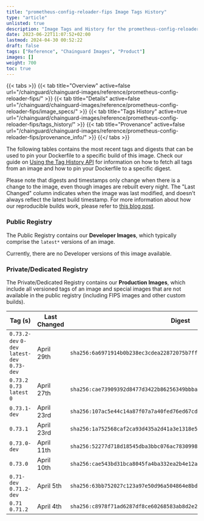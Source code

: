 ```yaml
---
title: "prometheus-config-reloader-fips Image Tags History"
type: "article"
unlisted: true
description: "Image Tags and History for the prometheus-config-reloader-fips Chainguard Image"
date: 2023-06-22T11:07:52+02:00
lastmod: 2024-04-30 00:52:22
draft: false
tags: ["Reference", "Chainguard Images", "Product"]
images: []
weight: 700
toc: true
---
```


{{< tabs >}}
{{< tab title="Overview" active=false url="/chainguard/chainguard-images/reference/prometheus-config-reloader-fips/" >}}
{{< tab title="Details" active=false url="/chainguard/chainguard-images/reference/prometheus-config-reloader-fips/image_specs/" >}}
{{< tab title="Tags History" active=true url="/chainguard/chainguard-images/reference/prometheus-config-reloader-fips/tags_history/" >}}
{{< tab title="Provenance" active=false url="/chainguard/chainguard-images/reference/prometheus-config-reloader-fips/provenance_info/" >}}
{{</ tabs >}}

The following tables contains the most recent tags and digests that can be used to pin your Dockerfile to a specific build of this image. Check our guide on [Using the Tag History API](/chainguard/chainguard-images/using-the-tag-history-api/) for information on how to fetch all tags from an image and how to pin your Dockerfile to a specific digest.

Please note that digests and timestamps only change when there is a change to the image, even though images are rebuilt every night. The "Last Changed" column indicates when the image was last modified, and doesn't always reflect the latest build timestamp. For more information about how our reproducible builds work, please refer to [this blog post](https://www.chainguard.dev/unchained/reproducing-chainguards-reproducible-image-builds).

### Public Registry
The Public Registry contains our **Developer Images**, which typically comprise the `latest*` versions of an image.

Currently, there are no Developer versions of this image available.

### Private/Dedicated Registry
The Private/Dedicated Registry contains our **Production Images**, which include all versioned tags of an image and special images that are not available in the public registry (including FIPS images and other custom builds).

| Tag (s)                                       | Last Changed | Digest                                                                    |
|-----------------------------------------------|--------------|---------------------------------------------------------------------------|
|  `0.73.2-dev` `0-dev` `latest-dev` `0.73-dev` | April 29th   | `sha256:6a6971914b0b238ec3cdea22872075b7ffb245230b5595fce1ae4097b5ca60c8` |
|  `0.73.2` `0.73` `latest` `0`                 | April 27th   | `sha256:cae73909392d8477d3422b86256349bbba0a9224d83d16b2ad3dbc7015749e03` |
|  `0.73.1-dev`                                 | April 23rd   | `sha256:107ac5e44c14a87f07a7a40fed76ed67cd58b5dcc4110378a43aefccc9fc3563` |
|  `0.73.1`                                     | April 23rd   | `sha256:1a752568caf2ca93d435a2d41a3e1318e5dc8e8f17d8d7c5d02d61ae7cdd834f` |
|  `0.73.0-dev`                                 | April 11th   | `sha256:52277d718d18545dba3bbc076ac783099892e9c8b40f14871583e3623c8dd831` |
|  `0.73.0`                                     | April 10th   | `sha256:cae543bd31bca8045fa4ba332ea2b4e12a620277fb420faa8fd4a8bed82ff648` |
|  `0.71-dev` `0.71.2-dev`                      | April 5th    | `sha256:63bb752027c123a97e50d96a504864e8bdebf5532962c1e50bde0fddcee05dff` |
|  `0.71` `0.71.2`                              | April 4th    | `sha256:c8978f71ad6287df8ce60268583ab8d2e23a8f097f1c5e731791873866e42c37` |

